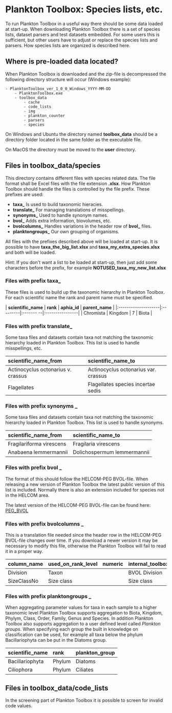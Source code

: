 # Plankton Toolbox: Species lists, etc. #

To run Plankton Toolbox in a useful way there should be some data loaded at start-up. 
When downloading Plankton Toolbox there is a set of species lists, dataset parsers and test datasets embedded. 
For some users this is sufficient, but other users have to adjust or replace the species lists and parsers. 
How species lists are organized is described here. 

## Where is pre-loaded data located? ##

When Plankton Toolbox is downloaded and the zip-file is decompressed the following directory structure will occur (Windows example):

    - PlanktonToolbox_ver_1_0_0_Windows_YYYY-MM-DD
        - PlanktonToolbox.exe 
        - toolbox_data 
            - cache 
            - code_lists 
            - img 
            - plankton_counter 
            - parsers 
            - species 

On Windows and Ubuntu the directory named **toolbox\_data** should be a directory folder located in the same folder as the executable file. 

On MacOS the directory must be moved to the **user** directory.

## Files in toolbox_data/species ##

This directory contains different files with species related data. The file format shall be Excel files with the file extension **.xlsx**. How Plankton Toolbox should handle the files is controlled by the file prefix. These prefixes are used:
  * **taxa_** Is used to build taxonomic hieracies.
  * **translate_** For managing translations of misspellings.
  * **synonyms_** Used to handle synonym names.
  * **bvol_** Adds extra information, biovolumes, etc.
  * **bvolcolumns_** Handles variations in the header row of **bvol_** files.
  * **planktongroups_** Our own grouping of organisms.

All files with the prefixes described above will be loaded at start-up. It is possible to have **taxa_the_big_list.xlsx** and **taxa_my_extra_species.xlsx** and both will be loaded.

Hint: If you don't want a list to be loaded at start-up, then just add some characters before the prefix, for example **NOTUSED_taxa_my_new_list.xlsx**

### Files with prefix taxa_ ###

These files is used to build up the taxonomic hierarchy in Plankton Toolbox. For each scientific name the rank and parent name must be specified.

| **scientific_name** | **rank** | **aphia_id** | **parent_name** |
|:--------------------|:---------|:-------    --|:----------------|
| Chromista           | Kingdom  | 7            | Biota           |

### Files with prefix translate_ ###

Some taxa files and datasets contain taxa not matching the taxonomic hierarchy loaded in Plankton Toolbox. This list is used to handle misspellings, etc.

| **scientific_name_from**             | **scientific_name_to** |
|:-------------------------------------|:-----------------------------------|
| Actinocyclus octonarius v. crassus   | Actinocyclus octonarius var. crassus |
| Flagellates                          | Flagellates species incertae sedis |

### Files with prefix synonyms _ ###

Some taxa files and datasets contain taxa not matching the taxonomic hierarchy loaded in Plankton Toolbox. This list is used to handle synonyms.

| **scientific_name_from**    | **scientific_name_to** |
|:----------------------------|:--------------------|
| Fragilariforma virescens    | Fragilaria virescens |
| Anabaena lemmermannii       | Dolichospermum lemmermannii |

### Files with prefix bvol _ ###

The format of this should follow the HELCOM-PEG BVOL-file. When releasing a new version of Plankton Toolbox the latest public version of this list is included. Normally there is also an extension included for species not in the HELCOM area.

The latest version of  the HELCOM-PEG BVOL-file can be found here: [PEG\_BVOL](http://www.ices.dk/marine-data/vocabularies/Documents/PEG_BVOL.zip)

### Files with prefix bvolcolumns _ ###

This is a translation file needed since the header row in the HELCOM-PEG BVOL-file changes over time. If you download a newer version it may be necessary to modify this file, otherwise the Plankton Toolbox will fail to read it in a proper way.

| **column_name** | **used_on_rank_level** | **numeric** | **internal_toolbox_name** |
|:----------------|:-----------------------|:------------|:--------------------------|
| Division        | Taxon                  |             | BVOL Division             |
| SizeClassNo     | Size class             |             | Size class                |


### Files with prefix planktongroups _ ###

When aggregating parameter values for taxa in each sample to a higher taxonomic level Plankton Toolbox supports aggregation to Biota, Kingdom, Phylym, Class, Order, Family, Genus and Species.
In addition Plankton Toolbox also supports aggregation to a user defined level called _Plankton groups_. 
When specifying each group the built in knowledge on classification can be used, for example all taxa below the phylum Bacillariophyta can be put in the Diatoms group.

| **scientific_name** | **rank** | **plankton_group** |
|:--------------------|:---------|:-------------------|
| Bacillariophyta     | Phylum   | Diatoms            |
| Ciliophora          | Phylum   | Ciliates           |


## Files in toolbox_data/code_lists ##

In the screening part of Plankton Toolbox it is possible to screen for invalid code values.

